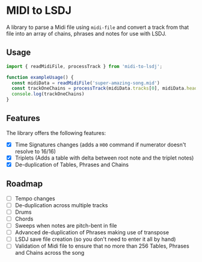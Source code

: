 # MIDI to LSDJ
A library to parse a Midi file using `midi-file` and convert a track from that file into an array of chains, phrases and notes for use with LSDJ.

## Usage

```js
import { readMidiFile, processTrack } from 'midi-to-lsdj';

function exampleUsage() {
  const midiData = readMidiFile('super-amazing-song.mid')
  const trackOneChains = processTrack(midiData.tracks[0], midiData.header.ticksPerBeat)
  console.log(trackOneChains)
}
```

## Features
The library offers the following features:

- [x] Time Signatures changes (adds a `H00` command if numerator doesn't resolve to 16/16)
- [x] Triplets (Adds a table with delta between root note and the triplet notes)
- [x] De-duplication of Tables, Phrases and Chains

## Roadmap
- [ ] Tempo changes
- [ ] De-duplication across multiple tracks
- [ ] Drums
- [ ] Chords
- [ ] Sweeps when notes are pitch-bent in file
- [ ] Advanced de-duplication of Phrases making use of transpose
- [ ] LSDJ save file creation (so you don't need to enter it all by hand)
- [ ] Validation of Midi file to ensure that no more than 256 Tables, Phrases and Chains across the song